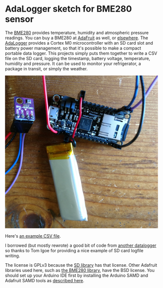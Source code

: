 # AdaLogger sketch for BME280 sensor

The [BME280](https://www.bosch-sensortec.com/bst/products/all_products/bme280)
provides temperature, humidity and atmospheric pressure readings.
You can buy a BME280 at
[AdaFruit](https://learn.adafruit.com/adafruit-bme280-humidity-barometric-pressure-temperature-sensor-breakout?view=all)
as well, or [elsewhere](https://www.aliexpress.com/wholesale?SearchText=bme280).
The [AdaLogger](https://learn.adafruit.com/adafruit-feather-m0-adalogger)
provides a Cortex M0 microcontroller with an SD card slot and battery power
management, so that it's possible to make a compact portable data logger.
This projects simply puts them together to write a CSV file on the SD card,
logging the timestamp, battery voltage, temperature, humidity and pressure.
It can be used to monitor your refrigerator, a package in transit, or simply
the weather.

![the wiring](wiring.jpg "the wiring")

Here's [an example CSV file](example-datalog.csv).

I borrowed (but mostly rewrote) a good bit of code from
[another datalogger](https://github.com/tigoe/DataloggingExamples) so thanks
to Tom Igoe for providing a nice example of SD card logfile writing.

The license is GPLv3 because the [SD library](https://github.com/adafruit/SD)
has that license.  Other Adafruit libraries used here, such as
[the BME280 library](https://github.com/adafruit/Adafruit_BME280_Library),
have the BSD license.  You should set up your Arduino IDE first by installing
the Arduino SAMD and Adafruit SAMD tools as
[described here](https://learn.adafruit.com/adafruit-feather-m0-adalogger/using-with-arduino-ide).

